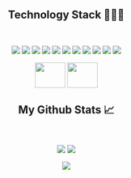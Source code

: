 <!-- <h2 align="center">
    <a href="https://www.linkedin.com/in/jonathan-prill-49423672/" target="blank"><img align="center" src="https://cdn.jsdelivr.net/npm/simple-icons@3.0.1/icons/linkedin.svg" alt="" height="50" width="60" /></a>
</h2> -->

<h2 align="center">Technology Stack 👨🏻‍💻</h2>

<br />

<p align="center">
    <img src="https://img.shields.io/badge/html5-%23E34F26.svg?style=for-the-badge&logo=html5&logoColor=white" />
    <img src="https://img.shields.io/badge/css3-%231572B6.svg?style=for-the-badge&logo=css3&logoColor=white" >
    <img src="https://img.shields.io/badge/bootstrap-%23563D7C.svg?style=for-the-badge&logo=bootstrap&logoColor=white"  />
    <img src="https://img.shields.io/badge/heroku-%23430098.svg?style=for-the-badge&logo=heroku&logoColor=white" />
    <img src="https://img.shields.io/badge/mysql-%2300f.svg?style=for-the-badge&logo=mysql&logoColor=white"  />
    <img src="https://img.shields.io/badge/javascript-%23323330.svg?style=for-the-badge&logo=javascript&logoColor=%23F7DF1E" />
    <img src="https://img.shields.io/badge/Sequelize-52B0E7?style=for-the-badge&logo=Sequelize&logoColor=white" >
    <img src="https://img.shields.io/badge/jquery-%230769AD.svg?style=for-the-badge&logo=jquery&logoColor=white"  />
    <img src="https://img.shields.io/badge/node.js-6DA55F?style=for-the-badge&logo=node.js&logoColor=white" />
    <img src="https://img.shields.io/badge/Insomnia-black?style=for-the-badge&logo=insomnia&logoColor=5849BE" />
    <img src="https://img.shields.io/badge/NPM-%23000000.svg?style=for-the-badge&logo=npm&logoColor=white" />
</p>

<p align = "center">
<a href="https://www.linkedin.com/in/jonathan-prill-49423672/" target="blank"><img align="center" src="https://cdn.jsdelivr.net/npm/simple-icons@3.0.1/icons/linkedin.svg" alt="" height="50" width="60" /></a>
<a href="mailto:jonathantprill@gmail.com" target="blank"><img align="center" src="https://cdn.jsdelivr.net/npm/simple-icons@3.0.1/icons/google.svg" alt="" height="50" width="60" /></a>
</p>

<h2 align="center">My Github Stats 📈</h2>

<br>

<p align = "center">
  <img  src = "https://github-readme-stats.vercel.app/api?username=jonathanprill&show_icons=true&theme=radical&line_height=27">
  <img src = "https://github-readme-stats.vercel.app/api/top-langs/?username=jonathanprill&hide=html,java,shaderlab,kotlin,hlsl&theme=radical">
</p>

<p align = "center">
 <img src="https://activity-graph.herokuapp.com/graph?username=jonathanprill&theme=redical">
</p> 

<!-- <p align = "center">
 <img  src="https://github-readme-streak-stats.herokuapp.com/?user=jonathanprill&show_icons=true&locale=en&layout=compact&theme=radical&line_height=0" />
</p>  -->